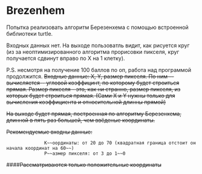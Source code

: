 # Brezenhem
Попытка реализовать алгоритм Березенхема с помощью встроенной библиотеки turtle.

Входных данных нет. На выходе пользоватль видит, как рисуется круг (из за неоптимизированного алгоритма прорисовки пикселя, круг получается сдвинут вправо по Х на 1 клетку).

P.S. несмотря на получение 100 баллов по оп, работа над программой продолжится.
~~Входные данные: Х, Y, размер пикселя. По ним --вычисляется-- угловой коэффицинт, по которому будет строиться прямая. Размер пикселя - это, как ни странно, размер пикселя, из которых будет строиться прямая. (Сами Х и Y нужны только для вычисления коэффициента и относительной длинны прямой)~~

~~На выходе будет прямая, построенная по алгоритму Березенхема, длинной в пять раз большей, чем ввёденые координаты.~~

~~Рекомендуемые входны данные:~~

                  К~~оординаты: от 20 до 70 (квадратная граница отстоит он начала координат на 60~~)
                  Р~~азмер пикселя: от 3 до 1~~0

####~~Рассматриваются только положительные координаты~~
